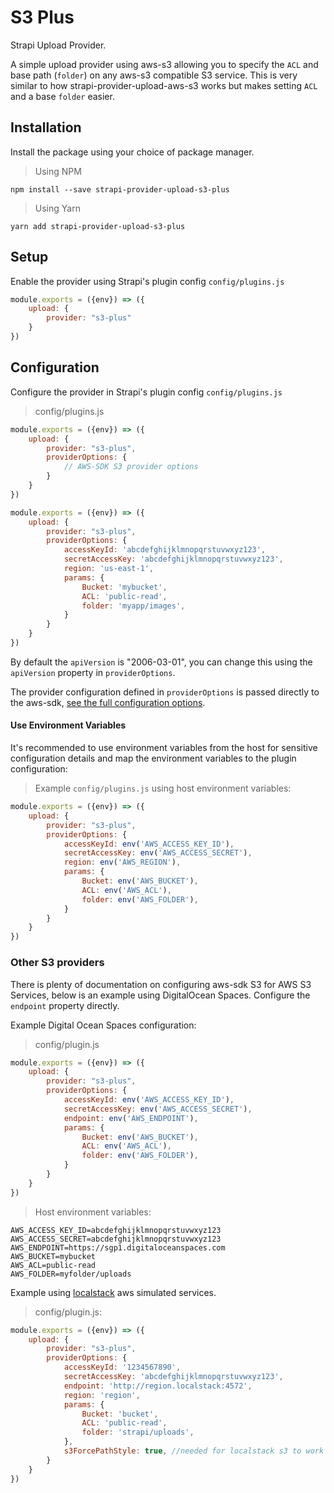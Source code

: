 # S3 Plus

Strapi Upload Provider.

A simple upload provider using aws-s3 allowing you to specify the `ACL` and base path (`folder`) on any aws-s3 compatible S3 service.
This is very similar to how strapi-provider-upload-aws-s3 works but makes setting `ACL` and a base `folder` easier.


## Installation

Install the package using your choice of package manager.

> Using NPM
```
npm install --save strapi-provider-upload-s3-plus
```

> Using Yarn
```
yarn add strapi-provider-upload-s3-plus
```

## Setup

Enable the provider using Strapi's plugin config `config/plugins.js`

```javascript
module.exports = ({env}) => ({
    upload: {
        provider: "s3-plus"
    }
})
```

## Configuration

Configure the provider in Strapi's plugin config `config/plugins.js`

> config/plugins.js
```javascript
module.exports = ({env}) => ({
    upload: {
        provider: "s3-plus",
        providerOptions: {
            // AWS-SDK S3 provider options
        }
    }
})
```

```javascript
module.exports = ({env}) => ({
    upload: {
        provider: "s3-plus",
        providerOptions: {
            accessKeyId: 'abcdefghijklmnopqrstuvwxyz123',
            secretAccessKey: 'abcdefghijklmnopqrstuvwxyz123',
            region: 'us-east-1',
            params: {
                Bucket: 'mybucket',
                ACL: 'public-read',
                folder: 'myapp/images',
            }
        }
    }
})
```

By default the `apiVersion` is "2006-03-01", you can change this using the `apiVersion` property in `providerOptions`.

The provider configuration defined in `providerOptions` is passed directly to the aws-sdk, [see the full configuration options](https://docs.aws.amazon.com/AWSJavaScriptSDK/latest/AWS/S3.html#constructor-property).

#### Use Environment Variables

It's recommended to use environment variables from the host for sensitive configuration details and
map the environment variables to the plugin configuration:

>Example `config/plugins.js` using host environment variables:
```javascript
module.exports = ({env}) => ({
    upload: {
        provider: "s3-plus",
        providerOptions: {
            accessKeyId: env('AWS_ACCESS_KEY_ID'),
            secretAccessKey: env('AWS_ACCESS_SECRET'),
            region: env('AWS_REGION'),
            params: {
                Bucket: env('AWS_BUCKET'),
                ACL: env('AWS_ACL'),
                folder: env('AWS_FOLDER'),
            }
        }
    }
})
```


### Other S3 providers

There is plenty of documentation on configuring aws-sdk S3 for AWS S3 Services,
below is an example using DigitalOcean Spaces. Configure the `endpoint` property
directly.

Example Digital Ocean Spaces configuration:

>config/plugin.js

```javascript
module.exports = ({env}) => ({
    upload: {
        provider: "s3-plus",
        providerOptions: {
            accessKeyId: env('AWS_ACCESS_KEY_ID'),
            secretAccessKey: env('AWS_ACCESS_SECRET'),
            endpoint: env('AWS_ENDPOINT'),
            params: {
                Bucket: env('AWS_BUCKET'),
                ACL: env('AWS_ACL'),
                folder: env('AWS_FOLDER'),
            }
        }
    }
})
```

> Host environment variables:

```dotenv
AWS_ACCESS_KEY_ID=abcdefghijklmnopqrstuvwxyz123
AWS_ACCESS_SECRET=abcdefghijklmnopqrstuvwxyz123
AWS_ENDPOINT=https://sgp1.digitaloceanspaces.com
AWS_BUCKET=mybucket
AWS_ACL=public-read
AWS_FOLDER=myfolder/uploads
```


Example using [localstack](https://github.com/localstack/localstack) aws simulated services.

> config/plugin.js:

```javascript
module.exports = ({env}) => ({
    upload: {
        provider: "s3-plus",
        providerOptions: {
            accessKeyId: '1234567890',
            secretAccessKey: 'abcdefghijklmnopqrstuvwxyz123',
            endpoint: 'http://region.localstack:4572',
            region: 'region',
            params: {
                Bucket: 'bucket',
                ACL: 'public-read',
                folder: 'strapi/uploads',
            },
            s3ForcePathStyle: true, //needed for localstack s3 to work correctly
        }
    }
})
```
